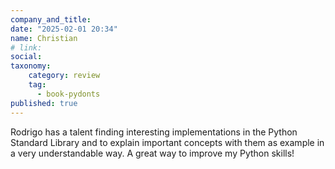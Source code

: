 ```yaml
---
company_and_title: 
date: "2025-02-01 20:34"
name: Christian
# link:
social: 
taxonomy:
    category: review
    tag:
      - book-pydonts
published: true
---
```


Rodrigo has a talent finding interesting implementations in the Python Standard Library and to explain important concepts with them as example in a very understandable way. A great way to improve my Python skills! 

